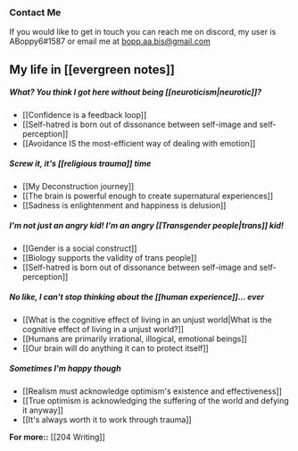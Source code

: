 ### Contact Me

If you would like to get in touch you can reach me on discord, my user is ABoppy6#1587 or email me at bopp.aa.bis@gmail.com

## My life in [[evergreen notes]]

##### What? You think I got here without being [[neuroticism|neurotic]]?

- [[Confidence is a feedback loop]]
- [[Self-hatred is born out of dissonance between self-image and self-perception]]
- [[Avoidance IS the most-efficient way of dealing with emotion]]

##### Screw it, it's [[religious trauma]] time

- [[My Deconstruction journey]]
- [[The brain is powerful enough to create supernatural experiences]]
- [[Sadness is enlightenment and happiness is delusion]]

##### I'm not just an angry kid! I'm an angry [[Transgender people|trans]] kid!

- [[Gender is a social construct]]
- [[Biology supports the validity of trans people]]
- [[Self-hatred is born out of dissonance between self-image and self-perception]]

##### No like, I can't stop thinking about the [[human experience]]... ever

- [[What is the cognitive effect of living in an unjust world|What is the cognitive effect of living in a unjust world?]]
- [[Humans are primarily irrational, illogical, emotional beings]]
- [[Our brain will do anything it can to protect itself]]

##### Sometimes I'm happy though

- [[Realism must acknowledge optimism's existence and effectiveness]]
- [[True optimism is acknowledging the suffering of the world and defying it anyway]]
- [[It's always worth it to work through trauma]]

**For more::** [[204 Writing]]
